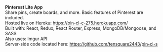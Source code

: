 **Pinterest Lite App**  
Share pins, create boards, and more. Basic features of Pinterest are included.  
Hosted live on Heroku: https://pin-cl-c-275.herokuapp.com/  
Built with: React, Redux, React Router, Express, MongoDB/Mongoose, and SASS  
Also uses: Imgur API  
Server-side code located here: https://github.com/tensquare2443/pin-cl-s
